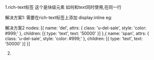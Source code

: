 1.rich-text标签 这个是块级元素
如何和text同时使用,在同一行

解决方案1:
需要在rich-text标签上添加  display:inline
eg:
<rich-text style="display: inline;"></rich-text>

解决方案2
nodes: [{
  name: 'del',
  attrs: {
    class: 'u-del-sale',
    style: 'color: #999;'
  },
  children: [{
    type: 'text',
    text: '50000'
  }]
},{
  name: 'span',
  attrs: {
    class: 'u-del-sale',
    style: 'color: #999;'
  },
  children: [{
    type: 'text',
    text: '50000'
  }]
}]

2.